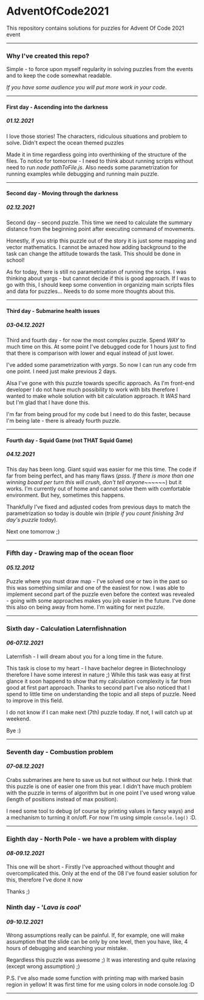 # AdventOfCode2021
This repository contains solutions for puzzles for Advent Of Code 2021 event

___
### Why I've created this repo?
Simple - to force upon myself regularity in solving puzzles from the events and to keep the code somewhat readable.


_If you have some audience you will put more work in your code_.

---
#### First day - Ascending into the darkness
##### _01.12.2021_
I love those stories! The characters, ridiculous situations and problem to solve. Didn't expect the ocean themed puzzles 

Made it in time regardless going into overthinking of the structure of the files. To notice for tomorrow - I need to think
about running scripts without need to run _node pathToFile.js_. Also needs some parametrization for running examples while
debugging and running main puzzle. 

---

#### Second day - Moving through the darkness
##### _02.12.2021_
Second day - second puzzle. This time we need to calculate the summary distance from the beginning point after executing 
command of movements. 

Honestly, if you strip this puzzle out of the story it is just some mapping and vector mathematics. I cannot be amazed 
how adding background to the task can change the attitude towards the task. This should be done in school!

As for today, there is still no parametrization of running the scrips. I was thinking about yargs - but cannot decide if 
this is good approach. If I was to go with this, I should keep some convention in organizing main scripts files and data for puzzles...
Needs to do some more thoughts about this.

---

#### Third day - Submarine health issues
##### _03-04.12.2021_

Third and fourth day - for now the most complex puzzle. Spend _WAY_ to much time on this. At some point I've debugged code for 1 hours just to find 
that there is comparison with lower and equal instead of just lower.

I've added some parametrization with _*yargs*_. So now I can run any code frm one point. I need just make previous 2 days.

Alsa I've gone with this puzzle towards specific approach. As I'm front-end developer I do not have much possibility to work with bits
therefore I wanted to make whole solution with bit calculation approach. It _*WAS*_ hard but I'm glad that I have done this.

I'm far from being proud for my code but I need to do this faster, because I'm being late - there is already fourth puzzle.

---

#### Fourth day - Squid Game (not THAT Squid Game)
##### _04.12.2021_

This day has been long. Giant squid was easier for me this time. The code if far from being perfect, and has many flaws
(_psss. If there is more than one winning board per turn this will crush, don't tell anyone~~~~~~_) but it works. I'm currently out of home
and cannot solve them with comfortable environment. But hey, sometimes this happens. 

Thankfully I've fixed and adjusted codes from previous days to match the parametrization so today is double win
(_triple if you count finishing 3rd day's puzzle today_).

Next one tomorrow ;)

---

### Fifth day - Drawing map of the ocean floor
#### _05.12.2012_

Puzzle where you must draw map - I've solved one or two in the past so this was something similar and one of the easiest for now.
I was able to implement second part of the puzzle even before the context was revealed - going with some approaches 
makes you job easier in the future. I've done this also on being away from home. I'm waiting for next puzzle.

---

### Sixth day - Calculation Laternfishnation
#### _06-07.12.2021_

Laternfish - I will dream about you for a long time in the future. 

This task is close to my heart - I have bachelor degree in Biotechnology therefore I have some interest in nature ;) 
While this task was easy at first glance it soon happend to show that my calculation complexity is far from good at first part approach.
Thanks to second part I've also noticed that I spend to little time on understanding the topic and all steps of puzzle. 
Need to improve in this field. 

I do not know if I can make next (7th) puzzle today. If not, I will catch up at weekend. 

Bye :)

---

### Seventh day - Combustion problem
#### _07-08.12.2021_

Crabs submarines are here to save us but not without our help. I think that this puzzle is one of easier one from this year.
I didn't have much problem with the puzzle in terms of algorithm but in one point I've used wrong value (length of positions instead of 
max position).

I need some tool to debug (of course by printing values in fancy ways) and a mechanism to turning it on/off. For now I'm using simple 
```console.log()``` :D. 

---

### Eighth day - North Pole - we have a problem with display
#### _08-09.12.2021_

This one will be short - Firstly I've approached without thought and overcomplicated this. Only at the end of the 08 I've found easier
solution for this, therefore I've done it now

Thanks ;)

### Ninth day - '_Lava is cool_'
#### _09-10.12.2021_

Wrong assumptions really can be painful. If, for example, one will make assumption that the slide can be only by one level,
then you have, like, 4 hours of debugging and searching your mistake. 

Regardless this puzzle was awesome ;) It was interesting and quite relaxing (except wrong assumption) ;)

P.S. I've also made some function with printing map with marked basin region in yellow! It was first time for me using 
colors in node console.log :D

---

